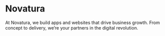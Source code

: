 # Novatura

At Novatura, we build apps and websites that drive business growth. From concept to delivery, we’re your partners in the digital revolution.
